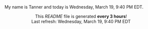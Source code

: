My name is Tanner and today is Wednesday, March 19, 9:40 PM EDT.

<p align="center">This <i>README</i> file is generated <b>every 3 hours</b>!</br>Last refresh: Wednesday, March 19, 9:40 PM EDT<br /></p>
